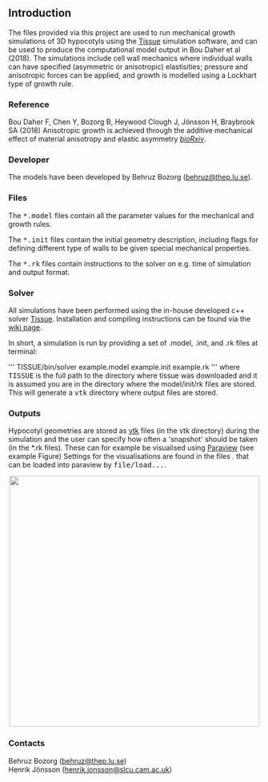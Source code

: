 <h2>Introduction</h2>

The files provided via this project are used to run mechanical growth simulations of 3D hypocotyls
using the <a href="https://www.gitlab.com/slcu/teamhj/tissue">Tissue</a> simulation software,
and can be used to produce the computational model output in Bou Daher et al (2018). 
The simulations include cell wall mechanics where individual walls can have specified 
(asymmetric or anisotropic) elastisities; pressure and anisotropic forces can be applied,
and growth is modelled using a Lockhart type of growth rule.

<h3>Reference</h3>

Bou Daher F, Chen Y, Bozorg B, Heywood Clough J, Jönsson H, Braybrook SA (2018)
Anisotropic growth is achieved through the additive mechanical effect of material 
anisotropy and elastic asymmetry
<a href="https://www.biorxiv.org/content/early/2018/05/07/316364"><i>bioRxiv</i></a>.

<h3>Developer</h3>

The models have been developed by Behruz Bozorg (behruz@thep.lu.se).

<h3>Files</h3>

The <tt>*.model</tt> files contain all the parameter values for the mechanical and 
growth rules.

The <tt>*.init</tt> files contain the initial geometry description, including 
flags for defining different type of walls to be given special mechanical properties.

The <tt>*.rk</tt> files contain instructions to the solver on e.g. time of simulation 
and output format.

<h3>Solver</h3>

All simulations have been performed using the in-house developed c++ solver 
<a href="https://www.gitlab.com/slcu/teamhj/tissue">Tissue</a>. Installation and compiling 
instructions can be found via the <a href="https://gitlab.com/slcu/teamHJ/tissue/wikis/Installation">
wiki page</a>.

In short, a simulation is run by providing a set of .model, .init, and .rk files at terminal:

'''
TISSUE/bin/solver example.model example.init example.rk
'''
where <tt>TISSUE</tt> is the full path to the directory where tissue was downloaded 
and it is assumed you are in the directory where the model/init/rk files are stored.
This will generate a <tt>vtk</tt> directory where output files are stored.

<h3>Outputs</h3>

Hypocotyl geometries are stored as <a href="https://www.vtk.org">vtk</a> files (in the vtk directory) during the simulation
and the user can specify how often a 'snapshot' should be taken (in the *.rk files). 
These can for example be visualised using <a
href="http://www.paraview.org">Paraview</a> (see example Figure) 
Settings for the visualisations are found in the files *.* that can be loaded into 
paraview by <tt>file/load...</tt>.

<center><img width=500 src="paraview_example.png"></center>

<h3>Contacts</h3>

Behruz Bozorg (behruz@thep.lu.se)<br>
Henrik Jönsson (henrik.jonsson@slcu.cam.ac.uk)

